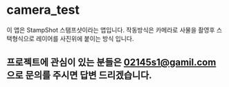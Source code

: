 # camera_test

이 앱은 StampShot 스탬프샷이라는 앱입니다.
작동방식은 카메라로 사물을 촬영후 스택형식으로 레이어를 사진위에 붙이는 방식 입니다.


## 프로젝트에 관심이 있는 분들은 02145s1@gamil.com  으로 문의를 주시면 답변 드리겠습니다.
